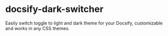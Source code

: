# docsify-dark-switcher
 Easily switch toggle to light and dark theme for your Docsify, customizable and works in any CSS themes.
